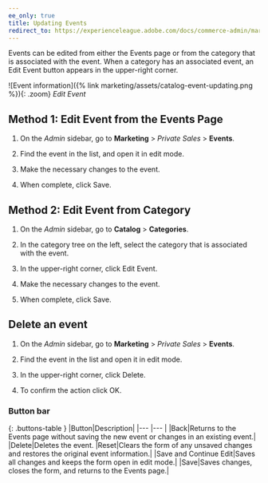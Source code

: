 ```yaml
---
ee_only: true
title: Updating Events
redirect_to: https://experienceleague.adobe.com/docs/commerce-admin/marketing/promotions/events/event-create.html#update-events
---
```


Events can be edited from either the Events page or from the category that is associated with the event. When a category has an associated event, an Edit Event button appears in the upper-right corner.

![Event information]({% link marketing/assets/catalog-event-updating.png %}){: .zoom}
_Edit Event_

## Method 1: Edit Event from the Events Page

1. On the _Admin_ sidebar, go to **Marketing** > _Private Sales_ > **Events**.

1. Find the event in the list, and open it in edit mode.

1. Make the necessary changes to the event.

1. When complete, click <span class="btn">Save</span>.

## Method 2: Edit Event from Category

1. On the _Admin_ sidebar, go to **Catalog** > **Categories**.

1. In the category tree on the left, select the category that is associated with the event.

1. In the upper-right corner, click <span class="btn">Edit Event</span>.

1. Make the necessary changes to the event.

1. When complete, click <span class="btn">Save</span>.

## Delete an event

1. On the _Admin_ sidebar, go to **Marketing** > _Private Sales_ > **Events**.

1. Find the event in the list and open it in edit mode.

1. In the upper-right corner, click <span class="btn">Delete</span>.

1. To confirm the action click <span class="btn">OK</span>.

### Button bar

{: .buttons-table }
|Button|Description|
|--- |--- |
|<span class="btn">Back</span>|Returns to the Events page without saving the new event or changes in an existing event.|
|<span class="btn">Delete</span>|Deletes the event.
|<span class="btn">Reset</span>|Clears the form of any unsaved changes and restores the original event information.|
|<span class="btn">Save and Continue Edit</span>|Saves all changes and keeps the form open in edit mode.|
|<span class="btn">Save</span>|Saves changes, closes the form, and returns to the Events page.|
